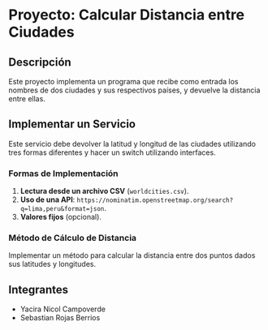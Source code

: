 # Proyecto: Calcular Distancia entre Ciudades

## Descripción
Este proyecto implementa un programa que recibe como entrada los nombres de dos ciudades y sus respectivos países, y devuelve la distancia entre ellas.

## Implementar un Servicio
Este servicio debe devolver la latitud y longitud de las ciudades utilizando tres formas diferentes y hacer un switch utilizando interfaces.

### Formas de Implementación

1. **Lectura desde un archivo CSV** (`worldcities.csv`).
2. **Uso de una API**: `https://nominatim.openstreetmap.org/search?q=lima,peru&format=json`.
3. **Valores fijos** (opcional).

### Método de Cálculo de Distancia
Implementar un método para calcular la distancia entre dos puntos dados sus latitudes y longitudes.

## Integrantes
- Yacira Nicol Campoverde
- Sebastian Rojas Berrios

